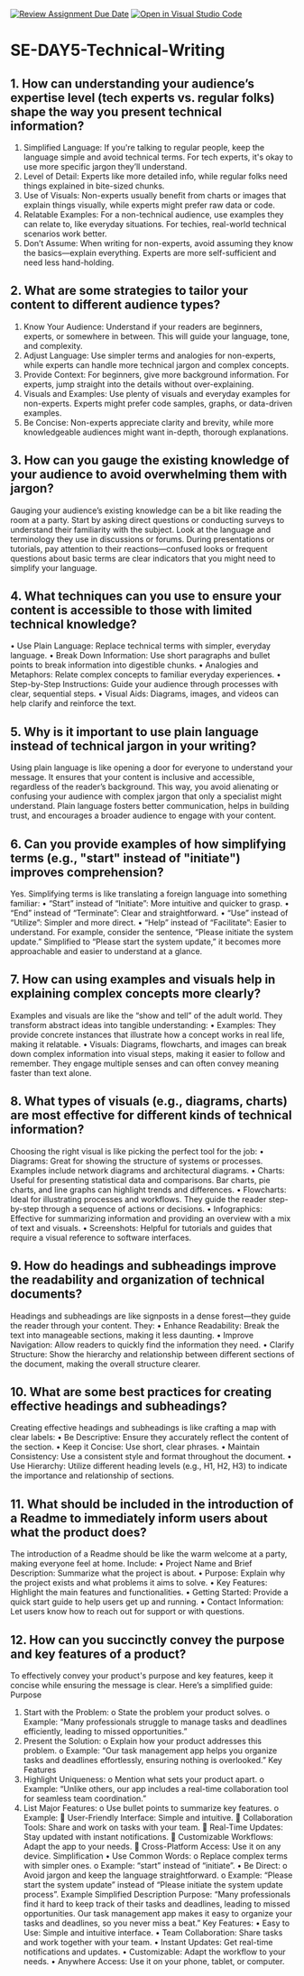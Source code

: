 [![Review Assignment Due Date](https://classroom.github.com/assets/deadline-readme-button-22041afd0340ce965d47ae6ef1cefeee28c7c493a6346c4f15d667ab976d596c.svg)](https://classroom.github.com/a/zsAR-pyY)
[![Open in Visual Studio Code](https://classroom.github.com/assets/open-in-vscode-2e0aaae1b6195c2367325f4f02e2d04e9abb55f0b24a779b69b11b9e10269abc.svg)](https://classroom.github.com/online_ide?assignment_repo_id=17216244&assignment_repo_type=AssignmentRepo)
# SE-DAY5-Technical-Writing
## 1. How can understanding your audience’s expertise level (tech experts vs. regular folks) shape the way you present technical information?
1.	Simplified Language: If you're talking to regular people, keep the language simple and avoid technical terms. For tech experts, it's okay to use more specific jargon they’ll understand.
2.	Level of Detail: Experts like more detailed info, while regular folks need things explained in bite-sized chunks.
3.	Use of Visuals: Non-experts usually benefit from charts or images that explain things visually, while experts might prefer raw data or code.
4.	Relatable Examples: For a non-technical audience, use examples they can relate to, like everyday situations. For techies, real-world technical scenarios work better.
5.	Don’t Assume: When writing for non-experts, avoid assuming they know the basics—explain everything. Experts are more self-sufficient and need less hand-holding.


## 2. What are some strategies to tailor your content to different audience types?
1.	Know Your Audience: Understand if your readers are beginners, experts, or somewhere in between. This will guide your language, tone, and complexity.
2.	Adjust Language: Use simpler terms and analogies for non-experts, while experts can handle more technical jargon and complex concepts.
3.	Provide Context: For beginners, give more background information. For experts, jump straight into the details without over-explaining.
4.	Visuals and Examples: Use plenty of visuals and everyday examples for non-experts. Experts might prefer code samples, graphs, or data-driven examples.
5.	Be Concise: Non-experts appreciate clarity and brevity, while more knowledgeable audiences might want in-depth, thorough explanations.

## 3. How can you gauge the existing knowledge of your audience to avoid overwhelming them with jargon?
Gauging your audience’s existing knowledge can be a bit like reading the room at a party. Start by asking direct questions or conducting surveys to understand their familiarity with the subject. Look at the language and terminology they use in discussions or forums. During presentations or tutorials, pay attention to their reactions—confused looks or frequent questions about basic terms are clear indicators that you might need to simplify your language.
## 4. What techniques can you use to ensure your content is accessible to those with limited technical knowledge?
•	Use Plain Language: Replace technical terms with simpler, everyday language.
•	Break Down Information: Use short paragraphs and bullet points to break information into digestible chunks.
•	Analogies and Metaphors: Relate complex concepts to familiar everyday experiences.
•	Step-by-Step Instructions: Guide your audience through processes with clear, sequential steps.
•	Visual Aids: Diagrams, images, and videos can help clarify and reinforce the text.


## 5. Why is it important to use plain language instead of technical jargon in your writing?
Using plain language is like opening a door for everyone to understand your message. It ensures that your content is inclusive and accessible, regardless of the reader’s background. This way, you avoid alienating or confusing your audience with complex jargon that only a specialist might understand. Plain language fosters better communication, helps in building trust, and encourages a broader audience to engage with your content.
## 6. Can you provide examples of how simplifying terms (e.g., "start" instead of "initiate") improves comprehension?
Yes. Simplifying terms is like translating a foreign language into something familiar:
•	“Start” instead of “Initiate”: More intuitive and quicker to grasp.
•	“End” instead of “Terminate”: Clear and straightforward.
•	“Use” instead of “Utilize”: Simpler and more direct.
•	“Help” instead of “Facilitate”: Easier to understand.
For example, consider the sentence, “Please initiate the system update.” Simplified to “Please start the system update,” it becomes more approachable and easier to understand at a glance.
## 7. How can using examples and visuals help in explaining complex concepts more clearly?
Examples and visuals are like the “show and tell” of the adult world. They transform abstract ideas into tangible understanding:
•	Examples: They provide concrete instances that illustrate how a concept works in real life, making it relatable.
•	Visuals: Diagrams, flowcharts, and images can break down complex information into visual steps, making it easier to follow and remember. They engage multiple senses and can often convey meaning faster than text alone.


## 8. What types of visuals (e.g., diagrams, charts) are most effective for different kinds of technical information?
Choosing the right visual is like picking the perfect tool for the job:
•	Diagrams: Great for showing the structure of systems or processes. Examples include network diagrams and architectural diagrams.
•	Charts: Useful for presenting statistical data and comparisons. Bar charts, pie charts, and line graphs can highlight trends and differences.
•	Flowcharts: Ideal for illustrating processes and workflows. They guide the reader step-by-step through a sequence of actions or decisions.
•	Infographics: Effective for summarizing information and providing an overview with a mix of text and visuals.
•	Screenshots: Helpful for tutorials and guides that require a visual reference to software interfaces.


## 9. How do headings and subheadings improve the readability and organization of technical documents?
Headings and subheadings are like signposts in a dense forest—they guide the reader through your content. They:
•	Enhance Readability: Break the text into manageable sections, making it less daunting.
•	Improve Navigation: Allow readers to quickly find the information they need.
•	Clarify Structure: Show the hierarchy and relationship between different sections of the document, making the overall structure clearer.


## 10. What are some best practices for creating effective headings and subheadings?
Creating effective headings and subheadings is like crafting a map with clear labels:
•	Be Descriptive: Ensure they accurately reflect the content of the section.
•	Keep it Concise: Use short, clear phrases.
•	Maintain Consistency: Use a consistent style and format throughout the document.
•	Use Hierarchy: Utilize different heading levels (e.g., H1, H2, H3) to indicate the importance and relationship of sections.

## 11. What should be included in the introduction of a Readme to immediately inform users about what the product does?
The introduction of a Readme should be like the warm welcome at a party, making everyone feel at home. Include:
•	Project Name and Brief Description: Summarize what the project is about.
•	Purpose: Explain why the project exists and what problems it aims to solve.
•	Key Features: Highlight the main features and functionalities.
•	Getting Started: Provide a quick start guide to help users get up and running.
•	Contact Information: Let users know how to reach out for support or with questions.


## 12. How can you succinctly convey the purpose and key features of a product?
To effectively convey your product's purpose and key features, keep it concise while ensuring the message is clear. Here’s a simplified guide:
Purpose
1.	Start with the Problem:
o	State the problem your product solves.
o	Example: “Many professionals struggle to manage tasks and deadlines efficiently, leading to missed opportunities.”
2.	Present the Solution:
o	Explain how your product addresses this problem.
o	Example: “Our task management app helps you organize tasks and deadlines effortlessly, ensuring nothing is overlooked.”
Key Features
1.	Highlight Uniqueness:
o	Mention what sets your product apart.
o	Example: “Unlike others, our app includes a real-time collaboration tool for seamless team coordination.”
2.	List Major Features:
o	Use bullet points to summarize key features.
o	Example:
	User-Friendly Interface: Simple and intuitive.
	Collaboration Tools: Share and work on tasks with your team.
	Real-Time Updates: Stay updated with instant notifications.
	Customizable Workflows: Adapt the app to your needs.
	Cross-Platform Access: Use it on any device.
Simplification
•	Use Common Words:
o	Replace complex terms with simpler ones.
o	Example: “start” instead of “initiate”.
•	Be Direct:
o	Avoid jargon and keep the language straightforward.
o	Example: “Please start the system update” instead of “Please initiate the system update process”.
Example Simplified Description
Purpose: “Many professionals find it hard to keep track of their tasks and deadlines, leading to missed opportunities. Our task management app makes it easy to organize your tasks and deadlines, so you never miss a beat.”
Key Features:
•	Easy to Use: Simple and intuitive interface.
•	Team Collaboration: Share tasks and work together with your team.
•	Instant Updates: Get real-time notifications and updates.
•	Customizable: Adapt the workflow to your needs.
•	Anywhere Access: Use it on your phone, tablet, or computer.



